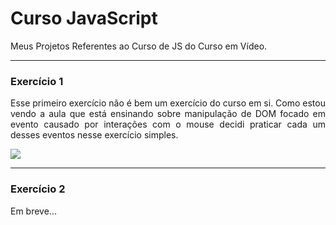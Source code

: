 # Curso JavaScript
 Meus Projetos Referentes ao Curso de JS do Curso em Vídeo.

---
### Exercício 1
<p align="justify">Esse primeiro exercício não é bem um exercício do curso em si. Como estou vendo a aula que está ensinando sobre manipulação de DOM focado em evento causado por interações com o mouse decidi praticar cada um desses eventos nesse exercício simples.</p>
<img src="https://media.discordapp.net/attachments/1059132831630110820/1063266248227561543/image.png">

---
### Exercício 2

<p align="justify">Em breve...</p>
